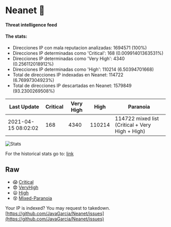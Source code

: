 # Neanet :hocho:
#### Threat intelligence feed
#### The stats:

- Direcciones IP con mala reputacion analizadas: 1694571 (100%)
- Direcciones IP determinadas como 'Critical':  168 (0.00991401363531%)
- Direcciones IP determinadas como 'Very High':  4340 (0.256112018912%)
- Direcciones IP determinadas como 'High':  110214 (6.50394701668)
- Total de direcciones IP indexadas en Neanet:  114722 (6.76997304923%)
- Total de direcciones IP descartadas en Neanet:  1579849 (93.2300269508%)

| Last Update | Critical | Very High | High | Paranoia |
| --- | --- | --- | --- | --- |
| 2021-04-15 08:02:02 | 168 | 4340 | 110214 | 114722 mixed list (Critical + Very High + High)|

![Stats](https://docs.google.com/spreadsheets/d/e/2PACX-1vSnaNMIXVabIpDJjufMlzH7poXnshF3mgd8Is1g9ytUEzVsP5my4Trn8f-xkoLLQ38xpL3HtmUexLo6/pubchart?oid=501124687&format=image)

For the historical stats go to: [link](/stats.csv)
## Raw
- :scream: [Critical](https://raw.githubusercontent.com/JavaGarcia/Neanet/master/blacklists/neanet_critical.txt)
- :fearful: [VeryHigh](https://raw.githubusercontent.com/JavaGarcia/Neanet/master/blacklists/neanet_veryHigh.txtt)
- :frowning: [High](https://raw.githubusercontent.com/JavaGarcia/Neanet/master/blacklists/neanet_high.txt)
- :dizzy_face: [Mixed-Paranoia](https://raw.githubusercontent.com/JavaGarcia/Neanet/master/blacklists/neanet_all.txt)


Your IP is indexed? You may request to takedown. [https://github.com/JavaGarcia/Neanet/issues](https://github.com/JavaGarcia/Neanet/issues)





































































































































































































































































































































































































































































































































































































































































































































































































































































































































































































































































































































































































































































































































































































































































































































































































































































































































































































































































































































































































































































































































































































































































































































































































































































































































































































































































































































































































































































































































































































































































































































































































































































































































































































































































































































































































































































































































































































































































































































































































































































































































































































































































































































































































































































































































































































































































































































































































































































































































































































































































































































































































































































































































































































































































































































































































































































































































































































































